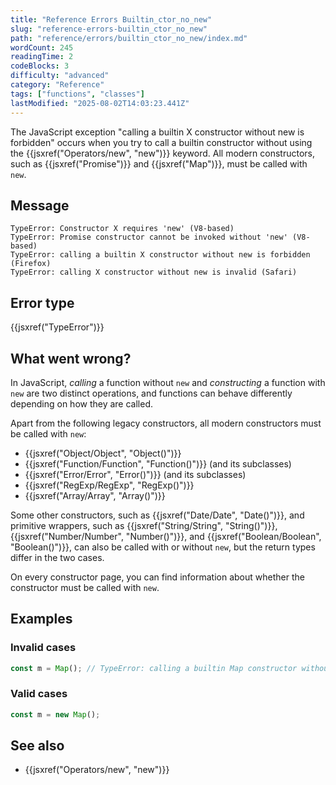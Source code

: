 ```yaml
---
title: "Reference Errors Builtin_ctor_no_new"
slug: "reference-errors-builtin_ctor_no_new"
path: "reference/errors/builtin_ctor_no_new/index.md"
wordCount: 245
readingTime: 2
codeBlocks: 3
difficulty: "advanced"
category: "Reference"
tags: ["functions", "classes"]
lastModified: "2025-08-02T14:03:23.441Z"
---
```



The JavaScript exception "calling a builtin X constructor without new is forbidden" occurs when you try to call a builtin constructor without using the {{jsxref("Operators/new", "new")}} keyword. All modern constructors, such as {{jsxref("Promise")}} and {{jsxref("Map")}}, must be called with `new`.

## Message

```plain
TypeError: Constructor X requires 'new' (V8-based)
TypeError: Promise constructor cannot be invoked without 'new' (V8-based)
TypeError: calling a builtin X constructor without new is forbidden (Firefox)
TypeError: calling X constructor without new is invalid (Safari)
```

## Error type

{{jsxref("TypeError")}}

## What went wrong?

In JavaScript, _calling_ a function without `new` and _constructing_ a function with `new` are two distinct operations, and functions can behave differently depending on how they are called.

Apart from the following legacy constructors, all modern constructors must be called with `new`:

- {{jsxref("Object/Object", "Object()")}}
- {{jsxref("Function/Function", "Function()")}} (and its subclasses)
- {{jsxref("Error/Error", "Error()")}} (and its subclasses)
- {{jsxref("RegExp/RegExp", "RegExp()")}}
- {{jsxref("Array/Array", "Array()")}}

Some other constructors, such as {{jsxref("Date/Date", "Date()")}}, and primitive wrappers, such as {{jsxref("String/String", "String()")}}, {{jsxref("Number/Number", "Number()")}}, and {{jsxref("Boolean/Boolean", "Boolean()")}}, can also be called with or without `new`, but the return types differ in the two cases.

On every constructor page, you can find information about whether the constructor must be called with `new`.

## Examples

### Invalid cases

```js example-bad
const m = Map(); // TypeError: calling a builtin Map constructor without new is forbidden
```

### Valid cases

```js example-good
const m = new Map();
```

## See also

- {{jsxref("Operators/new", "new")}}
